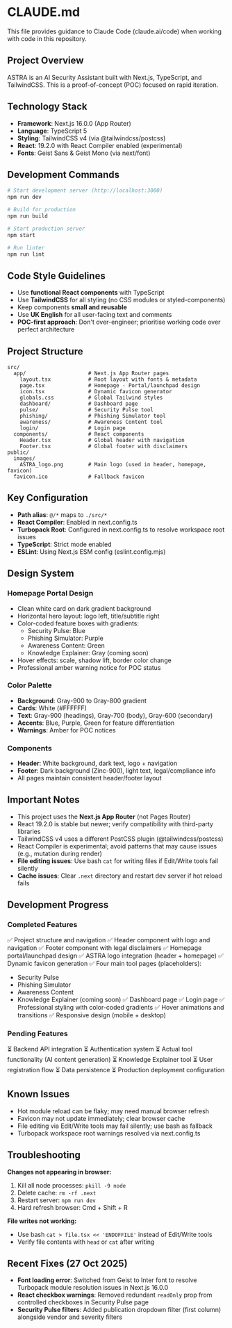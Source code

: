 # CLAUDE.md

This file provides guidance to Claude Code (claude.ai/code) when working with code in this repository.

## Project Overview

ASTRA is an AI Security Assistant built with Next.js, TypeScript, and TailwindCSS. This is a proof-of-concept (POC) focused on rapid iteration.

## Technology Stack

- **Framework**: Next.js 16.0.0 (App Router)
- **Language**: TypeScript 5
- **Styling**: TailwindCSS v4 (via @tailwindcss/postcss)
- **React**: 19.2.0 with React Compiler enabled (experimental)
- **Fonts**: Geist Sans & Geist Mono (via next/font)

## Development Commands

```bash
# Start development server (http://localhost:3000)
npm run dev

# Build for production
npm run build

# Start production server
npm start

# Run linter
npm run lint
```

## Code Style Guidelines

- Use **functional React components** with TypeScript
- Use **TailwindCSS** for all styling (no CSS modules or styled-components)
- Keep components **small and reusable**
- Use **UK English** for all user-facing text and comments
- **POC-first approach**: Don't over-engineer; prioritise working code over perfect architecture

## Project Structure

```
src/
  app/                    # Next.js App Router pages
    layout.tsx            # Root layout with fonts & metadata
    page.tsx              # Homepage - Portal/launchpad design
    icon.tsx              # Dynamic favicon generator
    globals.css           # Global Tailwind styles
    dashboard/            # Dashboard page
    pulse/                # Security Pulse tool
    phishing/             # Phishing Simulator tool
    awareness/            # Awareness Content tool
    login/                # Login page
  components/             # React components
    Header.tsx            # Global header with navigation
    Footer.tsx            # Global footer with disclaimers
public/
  images/
    ASTRA_logo.png        # Main logo (used in header, homepage, favicon)
  favicon.ico             # Fallback favicon
```

## Key Configuration

- **Path alias**: `@/*` maps to `./src/*`
- **React Compiler**: Enabled in next.config.ts
- **Turbopack Root**: Configured in next.config.ts to resolve workspace root issues
- **TypeScript**: Strict mode enabled
- **ESLint**: Using Next.js ESM config (eslint.config.mjs)

## Design System

### Homepage Portal Design
- Clean white card on dark gradient background
- Horizontal hero layout: logo left, title/subtitle right
- Color-coded feature boxes with gradients:
  - Security Pulse: Blue
  - Phishing Simulator: Purple
  - Awareness Content: Green
  - Knowledge Explainer: Gray (coming soon)
- Hover effects: scale, shadow lift, border color change
- Professional amber warning notice for POC status

### Color Palette
- **Background**: Gray-900 to Gray-800 gradient
- **Cards**: White (#FFFFFF)
- **Text**: Gray-900 (headings), Gray-700 (body), Gray-600 (secondary)
- **Accents**: Blue, Purple, Green for feature differentiation
- **Warnings**: Amber for POC notices

### Components
- **Header**: White background, dark text, logo + navigation
- **Footer**: Dark background (Zinc-900), light text, legal/compliance info
- All pages maintain consistent header/footer layout

## Important Notes

- This project uses the **Next.js App Router** (not Pages Router)
- React 19.2.0 is stable but newer; verify compatibility with third-party libraries
- TailwindCSS v4 uses a different PostCSS plugin (@tailwindcss/postcss)
- React Compiler is experimental; avoid patterns that may cause issues (e.g., mutation during render)
- **File editing issues**: Use bash `cat` for writing files if Edit/Write tools fail silently
- **Cache issues**: Clear `.next` directory and restart dev server if hot reload fails

## Development Progress

### Completed Features
✅ Project structure and navigation
✅ Header component with logo and navigation
✅ Footer component with legal disclaimers
✅ Homepage portal/launchpad design
✅ ASTRA logo integration (header + homepage)
✅ Dynamic favicon generation
✅ Four main tool pages (placeholders):
  - Security Pulse
  - Phishing Simulator
  - Awareness Content
  - Knowledge Explainer (coming soon)
✅ Dashboard page
✅ Login page
✅ Professional styling with color-coded gradients
✅ Hover animations and transitions
✅ Responsive design (mobile + desktop)

### Pending Features
⏳ Backend API integration
⏳ Authentication system
⏳ Actual tool functionality (AI content generation)
⏳ Knowledge Explainer tool
⏳ User registration flow
⏳ Data persistence
⏳ Production deployment configuration

## Known Issues

- Hot module reload can be flaky; may need manual browser refresh
- Favicon may not update immediately; clear browser cache
- File editing via Edit/Write tools may fail silently; use bash as fallback
- Turbopack workspace root warnings resolved via next.config.ts

## Troubleshooting

**Changes not appearing in browser:**
1. Kill all node processes: `pkill -9 node`
2. Delete cache: `rm -rf .next`
3. Restart server: `npm run dev`
4. Hard refresh browser: Cmd + Shift + R

**File writes not working:**
- Use bash `cat > file.tsx << 'ENDOFFILE'` instead of Edit/Write tools
- Verify file contents with `head` or `cat` after writing

## Recent Fixes (27 Oct 2025)

- **Font loading error**: Switched from Geist to Inter font to resolve Turbopack module resolution issues in Next.js 16.0.0
- **React checkbox warnings**: Removed redundant `readOnly` prop from controlled checkboxes in Security Pulse page
- **Security Pulse filters**: Added publication dropdown filter (first column) alongside vendor and severity filters

